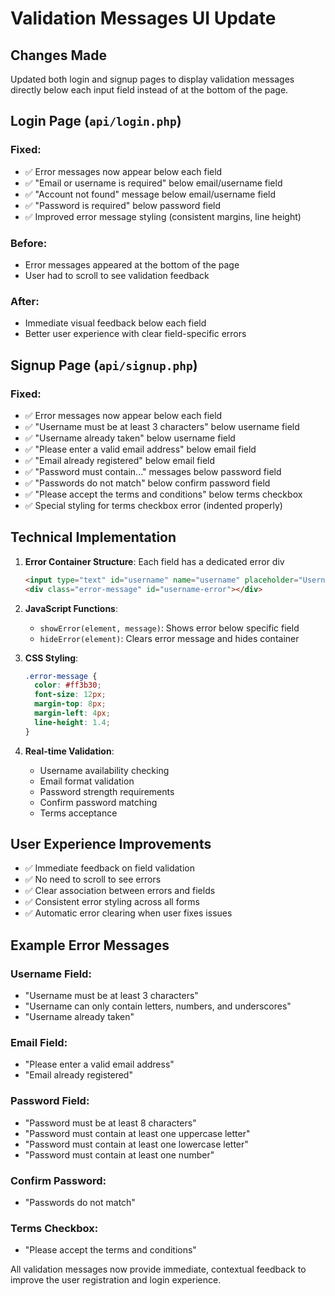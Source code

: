 # Validation Messages UI Update

## Changes Made

Updated both login and signup pages to display validation messages directly below each input field instead of at the bottom of the page.

## Login Page (`api/login.php`)

### Fixed:

- ✅ Error messages now appear below each field
- ✅ "Email or username is required" below email/username field
- ✅ "Account not found" message below email/username field
- ✅ "Password is required" below password field
- ✅ Improved error message styling (consistent margins, line height)

### Before:

- Error messages appeared at the bottom of the page
- User had to scroll to see validation feedback

### After:

- Immediate visual feedback below each field
- Better user experience with clear field-specific errors

## Signup Page (`api/signup.php`)

### Fixed:

- ✅ Error messages now appear below each field
- ✅ "Username must be at least 3 characters" below username field
- ✅ "Username already taken" below username field
- ✅ "Please enter a valid email address" below email field
- ✅ "Email already registered" below email field
- ✅ "Password must contain..." messages below password field
- ✅ "Passwords do not match" below confirm password field
- ✅ "Please accept the terms and conditions" below terms checkbox
- ✅ Special styling for terms checkbox error (indented properly)

## Technical Implementation

1. **Error Container Structure**: Each field has a dedicated error div

   ```html
   <input type="text" id="username" name="username" placeholder="Username*" />
   <div class="error-message" id="username-error"></div>
   ```

2. **JavaScript Functions**:

   - `showError(element, message)`: Shows error below specific field
   - `hideError(element)`: Clears error message and hides container

3. **CSS Styling**:

   ```css
   .error-message {
     color: #ff3b30;
     font-size: 12px;
     margin-top: 8px;
     margin-left: 4px;
     line-height: 1.4;
   }
   ```

4. **Real-time Validation**:
   - Username availability checking
   - Email format validation
   - Password strength requirements
   - Confirm password matching
   - Terms acceptance

## User Experience Improvements

- ✅ Immediate feedback on field validation
- ✅ No need to scroll to see errors
- ✅ Clear association between errors and fields
- ✅ Consistent error styling across all forms
- ✅ Automatic error clearing when user fixes issues

## Example Error Messages

### Username Field:

- "Username must be at least 3 characters"
- "Username can only contain letters, numbers, and underscores"
- "Username already taken"

### Email Field:

- "Please enter a valid email address"
- "Email already registered"

### Password Field:

- "Password must be at least 8 characters"
- "Password must contain at least one uppercase letter"
- "Password must contain at least one lowercase letter"
- "Password must contain at least one number"

### Confirm Password:

- "Passwords do not match"

### Terms Checkbox:

- "Please accept the terms and conditions"

All validation messages now provide immediate, contextual feedback to improve the user registration and login experience.
